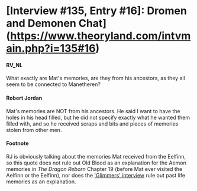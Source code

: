 # [Interview #135, Entry #16]: Dromen and Demonen Chat](https://www.theoryland.com/intvmain.php?i=135#16)

#### RV\_NL

What exactly are Mat's memories, are they from his ancestors, as they all seem to be connected to Manetheren?

#### Robert Jordan

Mat's memories are NOT from his ancestors. He said I want to have the holes in his head filled, but he did not specify exactly what he wanted them filled with, and so he received scraps and bits and pieces of memories stolen from other men.

#### Footnote

RJ is obviously talking about the memories Mat received from the Eelfinn, so this quote does not rule out Old Blood as an explanation for the Aemon memories in
*The Dragon Reborn*
Chapter 19 (before Mat ever visited the Aelfinn or the Eelfinn), nor does the
['Glimmers' interview](http://www.theoryland.com/intvmain.php?i=5#13)
rule out past life memories as an explanation.


